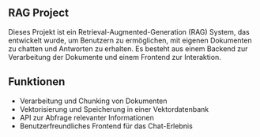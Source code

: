 ## RAG Project
Dieses Projekt ist ein Retrieval-Augmented-Generation (RAG) System, das entwickelt wurde, um Benutzern zu ermöglichen, mit eigenen Dokumenten zu chatten und Antworten zu erhalten. Es besteht aus einem Backend zur Verarbeitung der Dokumente und einem Frontend zur Interaktion.

## Funktionen
- Verarbeitung und Chunking von Dokumenten
- Vektorisierung und Speicherung in einer Vektordatenbank
- API zur Abfrage relevanter Informationen
- Benutzerfreundliches Frontend für das Chat-Erlebnis